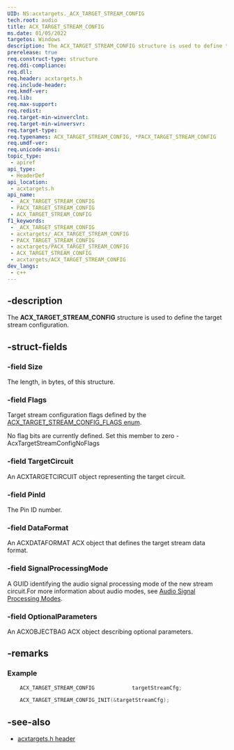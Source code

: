 ```yaml
---
UID: NS:acxtargets._ACX_TARGET_STREAM_CONFIG
tech.root: audio
title: ACX_TARGET_STREAM_CONFIG
ms.date: 01/05/2022
targetos: Windows
description: The ACX_TARGET_STREAM_CONFIG structure is used to define the target stream configuration. 
prerelease: true
req.construct-type: structure
req.ddi-compliance: 
req.dll: 
req.header: acxtargets.h
req.include-header: 
req.kmdf-ver: 
req.lib: 
req.max-support: 
req.redist: 
req.target-min-winverclnt: 
req.target-min-winversvr: 
req.target-type: 
req.typenames: ACX_TARGET_STREAM_CONFIG, *PACX_TARGET_STREAM_CONFIG
req.umdf-ver: 
req.unicode-ansi: 
topic_type:
 - apiref
api_type:
 - HeaderDef
api_location:
 - acxtargets.h
api_name:
 - _ACX_TARGET_STREAM_CONFIG
 - PACX_TARGET_STREAM_CONFIG
 - ACX_TARGET_STREAM_CONFIG
f1_keywords:
 - _ACX_TARGET_STREAM_CONFIG
 - acxtargets/_ACX_TARGET_STREAM_CONFIG
 - PACX_TARGET_STREAM_CONFIG
 - acxtargets/PACX_TARGET_STREAM_CONFIG
 - ACX_TARGET_STREAM_CONFIG
 - acxtargets/ACX_TARGET_STREAM_CONFIG
dev_langs:
 - c++
---
```


## -description

The **ACX_TARGET_STREAM_CONFIG** structure is used to define the target stream configuration. 

## -struct-fields

### -field Size

The length, in bytes, of this structure.

### -field Flags

Target stream configuration flags defined by the [ACX_TARGET_STREAM_CONFIG_FLAGS enum](ne-acxtargets-acx_target_stream_config_flags.md). 

No flag bits are currently defined. Set this member to zero - AcxTargetStreamConfigNoFlags

### -field TargetCircuit

An ACXTARGETCIRCUIT object representing the target circuit.

### -field PinId

The Pin ID number.

### -field DataFormat

An ACXDATAFORMAT ACX object that defines the target stream data format.

### -field SignalProcessingMode

A GUID identifying the audio signal processing mode of the new stream circuit.For more information about
audio modes, see [Audio Signal Processing Modes](/windows-hardware/drivers/audio/audio-signal-processing-modes).

### -field OptionalParameters

An ACXOBJECTBAG ACX object describing optional parameters.

## -remarks

### Example

```cpp
    ACX_TARGET_STREAM_CONFIG            targetStreamCfg;

    ACX_TARGET_STREAM_CONFIG_INIT(&targetStreamCfg);
```

## -see-also

- [acxtargets.h header](index.md)